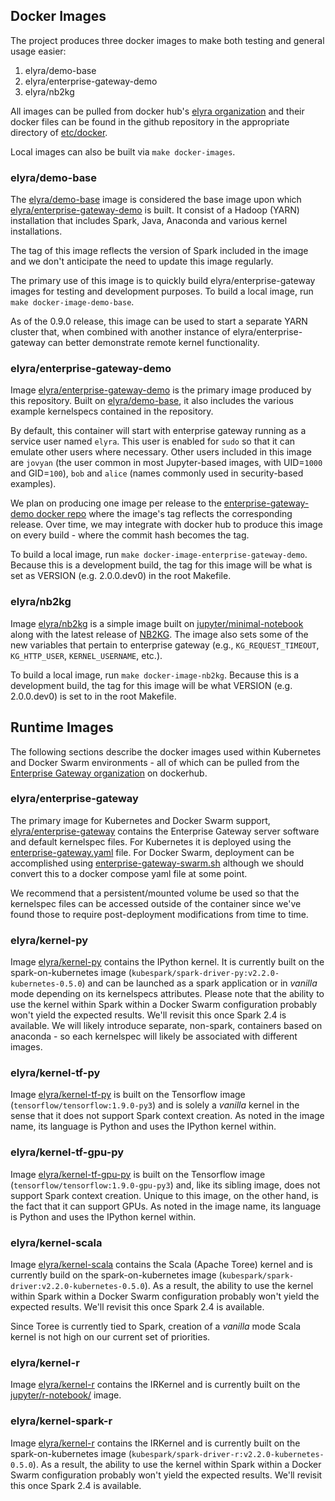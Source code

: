 ## Docker Images

The project produces three docker images to make both testing and general usage easier:
1. elyra/demo-base
1. elyra/enterprise-gateway-demo
1. elyra/nb2kg

All images can be pulled from docker hub's [elyra organization](https://hub.docker.com/u/elyra/) and their 
docker files can be found in the github repository in the appropriate directory of 
[etc/docker](https://github.com/jupyter/enterprise_gateway/tree/master/etc/docker).

Local images can also be built via `make docker-images`.

### elyra/demo-base

The [elyra/demo-base](https://hub.docker.com/r/elyra/demo-base/) image is considered the base image 
upon which [elyra/enterprise-gateway-demo](https://hub.docker.com/r/elyra/enterprise-gateway-demo/) is built.  It consist 
of a Hadoop (YARN) installation that includes Spark, Java, Anaconda and various kernel installations.

The tag of this image reflects the version of Spark included in the image and we don't anticipate the need to update this image regularly.

The primary use of this image is to quickly build elyra/enterprise-gateway images for testing and development
purposes.  To build a local image, run `make docker-image-demo-base`.

As of the 0.9.0 release, this image can be used to start a separate YARN cluster that, when combined with another
instance of elyra/enterprise-gateway can better demonstrate remote kernel functionality.

### elyra/enterprise-gateway-demo

Image [elyra/enterprise-gateway-demo](https://hub.docker.com/r/elyra/enterprise-gateway-demo/) is the primary image 
produced by this repository.  Built on [elyra/demo-base](https://hub.docker.com/r/elyra/demo-base/), it
also includes the various example kernelspecs contained in the repository.

By default, this container will start with enterprise gateway running as a service user named `elyra`.  This
user is enabled for `sudo` so that it can emulate other users where necessary.  Other users included in this 
image are `jovyan` (the user common in most Jupyter-based images, with UID=`1000` and GID=`100`), `bob` and 
`alice` (names commonly used in security-based examples).

We plan on producing one image per release to the 
[enterprise-gateway-demo docker repo](https://hub.docker.com/r/elyra/enterprise-gateway-demo/) where
the image's tag reflects the corresponding release.  Over time, we may integrate with docker hub to produce
this image on every build - where the commit hash becomes the tag.

To build a local image, run `make docker-image-enterprise-gateway-demo`.  Because this is a development build, the
tag for this image will be what is set as VERSION (e.g. 2.0.0.dev0) in the root Makefile.

### elyra/nb2kg

Image [elyra/nb2kg](https://hub.docker.com/r/elyra/nb2kg/) is a simple image built 
on [jupyter/minimal-notebook](https://hub.docker.com/r/jupyter/minimal-notebook/) along with the latest
release of [NB2KG](https://github.com/jupyter/nb2kg).  The image 
also sets some of the new variables that pertain to enterprise gateway (e.g., `KG_REQUEST_TIMEOUT`, 
`KG_HTTP_USER`, `KERNEL_USERNAME`, etc.).

To build a local image, run `make docker-image-nb2kg`.  Because this is a development build, the 
tag for this image will be what VERSION (e.g. 2.0.0.dev0) is set to in the root Makefile.

## Runtime Images
The following sections describe the docker images used within Kubernetes and Docker Swarm environments - all of which can be pulled from 
the [Enterprise Gateway organization](https://hub.docker.com/r/elyra/) on dockerhub.

### elyra/enterprise-gateway
The primary image for Kubernetes and Docker Swarm support, [elyra/enterprise-gateway](https://hub.docker.com/r/elyra/enterprise-gateway/) 
contains the Enterprise Gateway server software and default kernelspec files.  For Kubernetes it is deployed using the [enterprise-gateway.yaml](https://github.com/jupyter/enterprise_gateway/blob/master/etc/kubernetes/enterprise-gateway.yaml) file.  For Docker Swarm, deployment can be accomplished using [enterprise-gateway-swarm.sh](https://github.com/jupyter/enterprise_gateway/blob/master/etc/docker/enterprise-gateway-swarm.sh) although we should convert this to a docker compose yaml file at some point.

We recommend that a persistent/mounted volume be used so that the kernelspec files can be accessed outside of the container
since we've found those to require post-deployment modifications from time to time.

### elyra/kernel-py
Image [elyra/kernel-py](https://hub.docker.com/r/elyra/kernel-py/) contains the IPython kernel.  It is currently built on the spark-on-kubernetes image 
(`kubespark/spark-driver-py:v2.2.0-kubernetes-0.5.0`) and can be launched 
as a spark application or in *vanilla* mode depending on its kernelspecs attributes. Please note that the ability to use the kernel within Spark within a Docker Swarm configuration probably won't yield the expected results.  We'll revisit this once Spark 2.4 is available. We will likely introduce separate,
non-spark, containers based on anaconda - so each kernelspec will likely be associated with different images.

### elyra/kernel-tf-py
Image [elyra/kernel-tf-py](https://hub.docker.com/r/elyra/kernel-tf-py/) is built on the Tensorflow image (`tensorflow/tensorflow:1.9.0-py3`) and is solely a *vanilla* kernel in the 
sense that it does not support Spark context creation.  As noted in the image name, its language is Python and uses
the IPython kernel within.

### elyra/kernel-tf-gpu-py
Image [elyra/kernel-tf-gpu-py](https://hub.docker.com/r/elyra/kernel-tf-gpu-py/) is built on the Tensorflow image (`tensorflow/tensorflow:1.9.0-gpu-py3`) and, 
like its sibling image, does not support Spark context creation.  Unique to this image, on the other hand, is the fact that 
it can support GPUs.  As noted in the image name, its language is Python and uses
the IPython kernel within.

### elyra/kernel-scala
Image [elyra/kernel-scala](https://hub.docker.com/r/elyra/kernel-scala/) contains the Scala (Apache Toree) kernel and is currently build on the spark-on-kubernetes image (`kubespark/spark-driver:v2.2.0-kubernetes-0.5.0`). As a result, the ability to use the kernel within Spark within a Docker Swarm configuration probably won't yield the expected results.  We'll revisit this once Spark 2.4 is available.

Since Toree is currently tied to Spark, creation of a *vanilla* mode Scala kernel is not high on our current set of priorities.

### elyra/kernel-r
Image [elyra/kernel-r](https://hub.docker.com/r/elyra/kernel-r/) contains the IRKernel and is currently built on the [jupyter/r-notebook/](https://hub.docker.com/r/jupyter/r-notebook/) image.

### elyra/kernel-spark-r
Image [elyra/kernel-r](https://hub.docker.com/r/elyra/kernel-r/) contains the IRKernel and is currently built on the spark-on-kubernetes image (`kubespark/spark-driver-r:v2.2.0-kubernetes-0.5.0`).  As a result, the ability to use the kernel within Spark within a Docker Swarm configuration probably won't yield the expected results.  We'll revisit this once Spark 2.4 is available.
